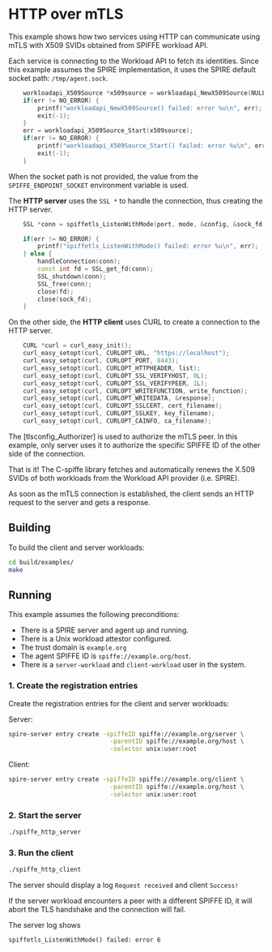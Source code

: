 # HTTP over mTLS

This example shows how two services using HTTP can communicate using mTLS with X509 SVIDs obtained from SPIFFE workload API.

Each service is connecting to the Workload API to fetch its identities. Since this example assumes the SPIRE implementation, it uses the SPIRE default socket path: `/tmp/agent.sock`. 

```C++
    workloadapi_X509Source *x509source = workloadapi_NewX509Source(NULL, &err);
    if(err != NO_ERROR) {
        printf("workloadapi_NewX509Source() failed: error %u\n", err);
        exit(-1);
    }
    err = workloadapi_X509Source_Start(x509source);
    if(err != NO_ERROR) {
        printf("workloadapi_X509Source_Start() failed: error %u\n", err);
        exit(-1);
    }
```

When the socket path is not provided, the value from the `SPIFFE_ENDPOINT_SOCKET` environment variable is used.

The **HTTP server** uses the `SSL *` to handle the connection, thus creating the HTTP server.

```C++
    SSL *conn = spiffetls_ListenWithMode(port, mode, &config, &sock_fd, &err);

    if(err != NO_ERROR) {
        printf("spiffetls_ListenWithMode() failed: error %u\n", err);
    } else {
        handleConnection(conn);
        const int fd = SSL_get_fd(conn);
        SSL_shutdown(conn);
        SSL_free(conn);
        close(fd);
        close(sock_fd);
    }
```
	
On the other side, the **HTTP client** uses CURL to create a connection to the HTTP server.

```C++
    CURL *curl = curl_easy_init();
    curl_easy_setopt(curl, CURLOPT_URL, "https://localhost");
    curl_easy_setopt(curl, CURLOPT_PORT, 8443);
    curl_easy_setopt(curl, CURLOPT_HTTPHEADER, list);
    curl_easy_setopt(curl, CURLOPT_SSL_VERIFYHOST, 0L);
    curl_easy_setopt(curl, CURLOPT_SSL_VERIFYPEER, 1L);
    curl_easy_setopt(curl, CURLOPT_WRITEFUNCTION, write_function);
    curl_easy_setopt(curl, CURLOPT_WRITEDATA, &response);
    curl_easy_setopt(curl, CURLOPT_SSLCERT, cert_filename);
    curl_easy_setopt(curl, CURLOPT_SSLKEY, key_filename);
    curl_easy_setopt(curl, CURLOPT_CAINFO, ca_filename);
```

The [tlsconfig_Authorizer] is used to authorize the mTLS peer. In this example, only server uses it to authorize the specific SPIFFE ID of the other side of the connection.

That is it! The C-spiffe library fetches and automatically renews the X.509 SVIDs of both workloads from the Workload API provider (i.e. SPIRE).

As soon as the mTLS connection is established, the client sends an HTTP request to the server and gets a response.

## Building
To build the client and server workloads:
```bash
cd build/examples/
make
```

## Running
This example assumes the following preconditions:
- There is a SPIRE server and agent up and running.
- There is a Unix workload attestor configured.
- The trust domain is `example.org`
- The agent SPIFFE ID is `spiffe://example.org/host`.
- There is a `server-workload` and `client-workload` user in the system.

### 1. Create the registration entries
Create the registration entries for the client and server workloads:

Server:
```bash
spire-server entry create -spiffeID spiffe://example.org/server \
                            -parentID spiffe://example.org/host \
                            -selector unix:user:root
```

Client: 
```bash
spire-server entry create -spiffeID spiffe://example.org/client \
                            -parentID spiffe://example.org/host \
                            -selector unix:user:root
```

### 2. Start the server
```bash
./spiffe_http_server
```

### 3. Run the client
```bash
./spiffe_http_client
```

The server should display a log `Request received` and client `Success!`

If the server workload encounters a peer with a different SPIFFE ID, it will abort the TLS handshake and the connection will fail.

The server log shows

```
spiffetls_ListenWithMode() failed: error 6
```
